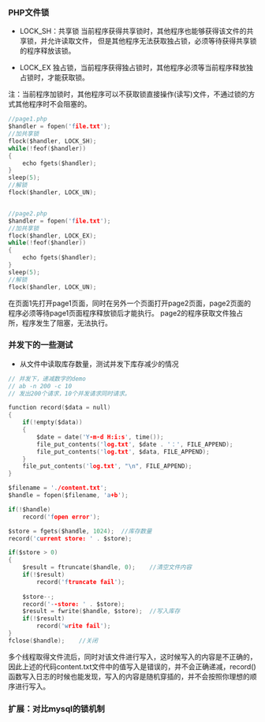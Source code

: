 ### PHP文件锁
- LOCK_SH：共享锁
当前程序获得共享锁时，其他程序也能够获得该文件的共享锁，并允许读取文件，
但是其他程序无法获取独占锁，必须等待获得共享锁的程序释放该锁。

- LOCK_EX
独占锁，当前程序获得独占锁时，其他程序必须等当前程序释放独占锁时，才能获取锁。

注：当前程序加锁时，其他程序可以不获取锁直接操作(读写)文件，不通过锁的方式其他程序时不会阻塞的。

```c
//page1.php
$handler = fopen('file.txt');
//加共享锁
flock($handler, LOCK_SH);
while(!feof($handler))
{
	echo fgets($handler);
}
sleep(5);
//解锁
flock($handler, LOCK_UN);


//page2.php
$handler = fopen('file.txt');
//加共享锁
flock($handler, LOCK_EX);
while(!feof($handler))
{
	echo fgets($handler);
}
sleep(5);
//解锁
flock($handler, LOCK_UN);
```
在页面1先打开page1页面，同时在另外一个页面打开page2页面，page2页面的程序必须等待page1页面程序释放锁后才能执行。
page2的程序获取文件独占所，程序发生了阻塞，无法执行。



### 并发下的一些测试
- 从文件中读取库存数量，测试并发下库存减少的情况
```c
// 并发下，递减数字的demo
// ab -n 200 -c 10
// 发出200个请求，10个并发请求同时请求。

function record($data = null)
{
	if(!empty($data))
	{
		$date = date('Y-m-d H:i:s', time());
		file_put_contents('log.txt', $date . '：', FILE_APPEND);
		file_put_contents('log.txt', $data, FILE_APPEND);	
	}
	file_put_contents('log.txt', "\n", FILE_APPEND);
}

$filename = './content.txt';
$handle = fopen($filename, 'a+b');

if(!$handle)
	record('fopen error');

$store = fgets($handle, 1024);	//库存数量
record('current store: ' . $store);

if($store > 0)
{
	$result = ftruncate($handle, 0);	//清空文件内容
	if(!$result)
		record('ftruncate fail');
	
	$store--;
	record('--store: ' . $store);
	$result = fwrite($handle, $store);	//写入库存
	if(!$result)
		record('write fail');
}
fclose($handle);	//关闭
```
多个线程取得文件流后，同时对该文件进行写入，这时候写入的内容是不正确的，因此上述的代码content.txt文件中的值写入是错误的，并不会正确递减，record()函数写入日志的时候也能发现，写入的内容是随机穿插的，并不会按照你理想的顺序进行写入。

### 扩展：对比mysql的锁机制

